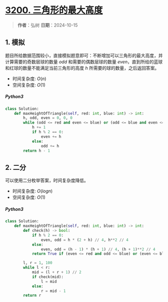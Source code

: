 # [3200. 三角形的最大高度](https://leetcode.cn/problems/maximum-height-of-a-triangle/description/)

> **作者**：弘树
> **日期**：2024-10-15

## 1. 模拟

题目所给数据范围较小，直接模拟题意即可：不断增加可以三角形的最大高度，并计算需要的奇数层球的数量 $odd$ 和需要的偶数层球的数量 $even$，直到所给的蓝球和红球的数量不能满足当前三角形的高度 $h$ 所需要的球的数量，之后返回答案。

- 时间复杂度: $O(n)$
- 空间复杂度: $O(1)$

##### Python3

```python
class Solution:
    def maxHeightOfTriangle(self, red: int, blue: int) -> int:
        h, odd, even = 0, 0, 0
        while (odd <= red and even <= blue) or (odd <= blue and even <= red):
            h += 1
            if h % 2 == 0:
                even += h
            else:
                odd += h
        return h - 1
```

## 2. 二分

可以使用二分枚举答案，时间复杂度降低。

- 时间复杂度: $O(logn)$
- 空间复杂度: $O(1)$

##### Python3

```python
class Solution:
    def maxHeightOfTriangle(self, red: int, blue: int) -> int:
        def check(h) -> bool:
            if h % 2 == 0:
                even, odd = h * (2 + h) // 4, h**2 // 4
            else:
                even, odd = (h - 1) * (h + 1) // 4, (h + 1)**2 // 4
            return True if (even <= red and odd <= blue) or (even <= blue and odd <= red) else False

        l, r = 1, 100
        while l < r:
            mid = (l + r + 1) // 2
            if check(mid):
                l = mid
            else:
                r = mid - 1
        return r
```